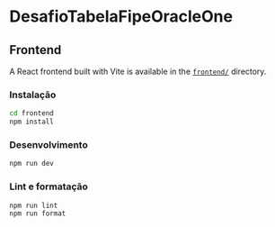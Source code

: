 # DesafioTabelaFipeOracleOne

## Frontend

A React frontend built with Vite is available in the [`frontend/`](frontend/) directory.

### Instalação

```bash
cd frontend
npm install
```

### Desenvolvimento

```bash
npm run dev
```

### Lint e formatação

```bash
npm run lint
npm run format
```
